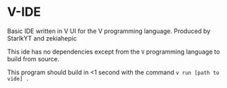 # V-IDE
Basic IDE written in V UI for the V programming language. Produced by StarlkYT and zekiahepic

This ide has no dependencies except from the `V` programming language to build from source.

This program should build in <1 second with the command `v run [path to vide] .`

